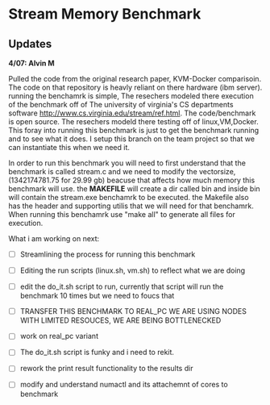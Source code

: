 # ****Stream Memory Benchmark****

## **Updates**

**4/07: Alvin M** 

Pulled the code from the original research paper, KVM-Docker comparisoin. The code on that repository is heavly reliant on there hardware (ibm server). running the benchamrk is 
simple, The resechers modeled there execution of the benchmark off of The university of virginia's CS departments software http://www.cs.virginia.edu/stream/ref.html. The 
code/benchmark is open source. The resechers modeld there testing off of linux,VM,Docker. This foray into running this benchmark is just to get the benchmark running and to 
see what it does. I setup this branch on the team project so that we can instantiate this when we need it. 

In order to run this benchmark you will need to first understand that the benchmark is called stream.c and we need to modify the vectorsize, (1342174781.75 for 29.99 gb) beacuse that affects how much memory this benchmark will use. the **MAKEFILE** will create a dir called bin and inside bin will contain the stream.exe benchamrk to be executed.
the Makefile also has the header and supporting utilis that we will need for that benchamrk. When running this benchamrk use "make all" to generate all files for execution.


What i am working on next:
- [ ] Streamlining the process for running this benchmark
- [ ] Editing the run scripts (linux.sh, vm.sh) to reflect what we are doing
- [ ] edit the do_it.sh script to run, currently that script will run the benchmark 10 times but we need to foucs that
- [ ] TRANSFER THIS BENCHMARK TO REAL_PC WE ARE USING NODES WITH LIMITED RESOUCES, WE ARE BEING BOTTLENECKED 
- [ ] work on real_pc variant 
- [ ] The do_it.sh script is funky and i need to rekit. 
- [ ] rework the print result functionality to the results dir 
- [ ] modify and understand numactl and its attachemnt of cores to benchmark 


